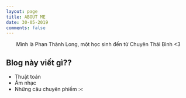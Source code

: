 ```yaml
---
layout: page
title: ABOUT ME
date: 30-05-2019
comments: false
---
```

    
<center> Mình là Phan Thành Long, một học sinh đến từ Chuyên Thái Bình <3 </center>

## Blog này viết gì??
* Thuật toán
* Âm nhạc
* Những câu chuyên phiếm :<
